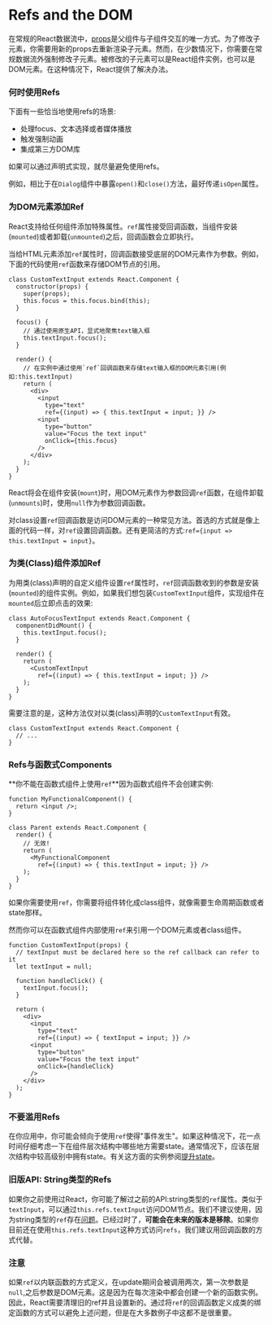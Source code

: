 # Refs and the DOM

在常规的React数据流中，[props](https://facebook.github.io/react/docs/components-and-props.html)是父组件与子组件交互的唯一方式。为了修改子元素，你需要用新的props去重新渲染子元素。然而，在少数情况下，你需要在常规数据流外强制修改子元素。被修改的子元素可以是React组件实例，也可以是DOM元素。在这种情况下，React提供了解决办法。

### 何时使用Refs

下面有一些恰当地使用refs的场景:

* 处理focus、文本选择或者媒体播放
* 触发强制动画
* 集成第三方DOM库

如果可以通过声明式实现，就尽量避免使用refs。

例如，相比于在`Dialog`组件中暴露`open()`和`close()`方法，最好传递`isOpen`属性。

### 为DOM元素添加Ref

React支持给任何组件添加特殊属性。`ref`属性接受回调函数，当组件安装(`mounted`)或者卸载(`unmounted`)之后，回调函数会立即执行。

当给HTML元素添加`ref`属性时，回调函数接受底层的DOM元素作为参数。例如，下面的代码使用`ref`函数来存储DOM节点的引用。

```javascript{8,9,19}
class CustomTextInput extends React.Component {
  constructor(props) {
    super(props);
    this.focus = this.focus.bind(this);
  }

  focus() {
    // 通过使用原生API，显式地聚焦text输入框
    this.textInput.focus();
  }

  render() {
    // 在实例中通过使用`ref`回调函数来存储text输入框的DOM元素引用(例如:this.textInput)
    return (
      <div>
        <input
          type="text"
          ref={(input) => { this.textInput = input; }} />
        <input
          type="button"
          value="Focus the text input"
          onClick={this.focus}
        />
      </div>
    );
  }
}
```

React将会在组件安装(`mount`)时，用DOM元素作为参数回调`ref`函数，在组件卸载(`unmounts`)时，使用`null`作为参数回调函数。

对class设置`ref`回调函数是访问DOM元素的一种常见方法。首选的方式就是像上面的代码一样，对`ref`设置回调函数。还有更简洁的方式:`ref={input => this.textInput = input}`。

### 为类(Class)组件添加Ref

为用类(class)声明的自定义组件设置`ref`属性时，`ref`回调函数收到的参数是安装(`mounted`)的组件实例。例如，如果我们想包装`CustomTextInput`组件，实现组件在`mounted`后立即点击的效果:

```javascript{3,9}
class AutoFocusTextInput extends React.Component {
  componentDidMount() {
    this.textInput.focus();
  }

  render() {
    return (
      <CustomTextInput
        ref={(input) => { this.textInput = input; }} />
    );
  }
}
```
需要注意的是，这种方法仅对以类(class)声明的`CustomTextInput`有效。

```js{1}
class CustomTextInput extends React.Component {
  // ...
}
```

### Refs与函数式Components

**你不能在函数式组件上使用`ref`**因为函数式组件不会创建实例:

```javascript{1,7}
function MyFunctionalComponent() {
  return <input />;
}

class Parent extends React.Component {
  render() {
    // 无效!
    return (
      <MyFunctionalComponent
        ref={(input) => { this.textInput = input; }} />
    );
  }
}
```

如果你需要使用`ref`，你需要将组件转化成class组件，就像需要生命周期函数或者state那样。

然而你可以在函数式组件内部使用`ref`来引用一个DOM元素或者class组件。

```javascript{2,3,6,13}
function CustomTextInput(props) {
  // textInput must be declared here so the ref callback can refer to it
  let textInput = null;

  function handleClick() {
    textInput.focus();
  }

  return (
    <div>
      <input
        type="text"
        ref={(input) => { textInput = input; }} />
      <input
        type="button"
        value="Focus the text input"
        onClick={handleClick}
      />
    </div>
  );
}
```

### 不要滥用Refs

在你应用中，你可能会倾向于使用`ref`使得"事件发生"。如果这种情况下，花一点时间仔细考虑一下在组件层次结构中哪些地方需要state。通常情况下，应该在层次结构中较高级别中拥有state。有关这方面的实例参阅[提升state](https://facebook.github.io/react/docs/lifting-state-up.html)。

### 旧版API: String类型的Refs

如果你之前使用过React，你可能了解过之前的API:string类型的`ref`属性。类似于`textInput`，可以通过`this.refs.textInput`访问DOM节点。我们不建议使用，因为string类型的`ref`存在[问题](https://github.com/facebook/react/pull/8333#issuecomment-271648615)。已经过时了，**可能会在未来的版本是移除**。如果你目前还在使用`this.refs.textInput`这种方式访问`refs`，我们建议用回调函数的方式代替。

### 注意

如果`ref`以内联函数的方式定义，在update期间会被调用两次，第一次参数是`null`,之后参数是DOM元素。这是因为在每次渲染中都会创建一个新的函数实例。因此，React需要清理旧的ref并且设置新的。通过将`ref`的回调函数定义成类的绑定函数的方式可以避免上述问题，但是在大多数例子中这都不是很重要。

